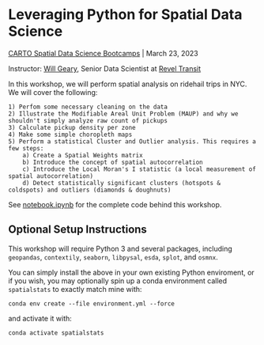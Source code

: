 # Leveraging Python for Spatial Data Science

[CARTO Spatial Data Science Bootcamps](https://spatial-data-science-conference.com/bootcamps/2023/) | March 23, 2023

Instructor: [Will Geary](https://www.linkedin.com/in/willgeary/), Senior Data Scientist at [Revel Transit](https://gorevel.com/)

In this workshop, we will perform spatial analysis on ridehail trips in NYC. We will cover the following:

    1) Perfom some necessary cleaning on the data
    2) Illustrate the Modifiable Areal Unit Problem (MAUP) and why we shouldn't simply analyze raw count of pickups
    3) Calculate pickup density per zone
    4) Make some simple choropleth maps
    5) Perform a statistical Cluster and Outlier analysis. This requires a few steps:
        a) Create a Spatial Weights matrix
        b) Introduce the concept of spatial autocorrelation
        c) Introduce the Local Moran's I statistic (a local measurement of spatial autocorrelation)
        d) Detect statistically significant clusters (hotspots & coldspots) and outliers (diamonds & doughnuts)
        
See [notebook.ipynb](https://github.com/willgeary/PythonSpatialDataScience/blob/main/notebook.ipynb) for the complete code behind this workshop.

## Optional Setup Instructions

This workshop will require Python 3 and several packages, including `geopandas`, `contextily`, `seaborn`, `libpysal`, `esda`, `splot`, and `osmnx`. 

You can simply install the above in your own existing Python enviroment, or if you wish, you may optionally spin up a conda environment called `spatialstats` to exactly match mine with:

`conda env create --file environment.yml --force`

and activate it with:

`conda activate spatialstats`
